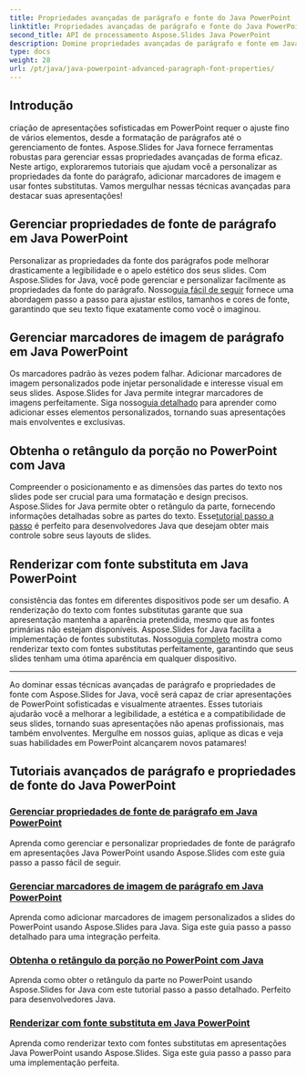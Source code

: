 ```yaml
---
title: Propriedades avançadas de parágrafo e fonte do Java PowerPoint
linktitle: Propriedades avançadas de parágrafo e fonte do Java PowerPoint
second_title: API de processamento Aspose.Slides Java PowerPoint
description: Domine propriedades avançadas de parágrafo e fonte em Java PowerPoint usando Aspose.Slides. Aprenda a personalizar fontes, adicionar marcadores de imagem e usar fontes substitutas.
type: docs
weight: 28
url: /pt/java/java-powerpoint-advanced-paragraph-font-properties/
---
```

## Introdução

criação de apresentações sofisticadas em PowerPoint requer o ajuste fino de vários elementos, desde a formatação de parágrafos até o gerenciamento de fontes. Aspose.Slides for Java fornece ferramentas robustas para gerenciar essas propriedades avançadas de forma eficaz. Neste artigo, exploraremos tutoriais que ajudam você a personalizar as propriedades da fonte do parágrafo, adicionar marcadores de imagem e usar fontes substitutas. Vamos mergulhar nessas técnicas avançadas para destacar suas apresentações!

## Gerenciar propriedades de fonte de parágrafo em Java PowerPoint
 Personalizar as propriedades da fonte dos parágrafos pode melhorar drasticamente a legibilidade e o apelo estético dos seus slides. Com Aspose.Slides for Java, você pode gerenciar e personalizar facilmente as propriedades da fonte do parágrafo. Nosso[guia fácil de seguir](./manage-paragraph-font-properties-java-powerpoint/) fornece uma abordagem passo a passo para ajustar estilos, tamanhos e cores de fonte, garantindo que seu texto fique exatamente como você o imaginou.

## Gerenciar marcadores de imagem de parágrafo em Java PowerPoint
Os marcadores padrão às vezes podem falhar. Adicionar marcadores de imagem personalizados pode injetar personalidade e interesse visual em seus slides. Aspose.Slides for Java permite integrar marcadores de imagens perfeitamente. Siga nosso[guia detalhado](./manage-paragraph-picture-bullets-java-powerpoint/) para aprender como adicionar esses elementos personalizados, tornando suas apresentações mais envolventes e exclusivas.

## Obtenha o retângulo da porção no PowerPoint com Java
 Compreender o posicionamento e as dimensões das partes do texto nos slides pode ser crucial para uma formatação e design precisos. Aspose.Slides for Java permite obter o retângulo da parte, fornecendo informações detalhadas sobre as partes do texto. Esse[tutorial passo a passo](./get-portion-rectangle-powerpoint-java/) é perfeito para desenvolvedores Java que desejam obter mais controle sobre seus layouts de slides.

## Renderizar com fonte substituta em Java PowerPoint
 consistência das fontes em diferentes dispositivos pode ser um desafio. A renderização do texto com fontes substitutas garante que sua apresentação mantenha a aparência pretendida, mesmo que as fontes primárias não estejam disponíveis. Aspose.Slides for Java facilita a implementação de fontes substitutas. Nosso[guia completo](./render-with-fallback-font-java-powerpoint/) mostra como renderizar texto com fontes substitutas perfeitamente, garantindo que seus slides tenham uma ótima aparência em qualquer dispositivo.

---

Ao dominar essas técnicas avançadas de parágrafo e propriedades de fonte com Aspose.Slides for Java, você será capaz de criar apresentações de PowerPoint sofisticadas e visualmente atraentes. Esses tutoriais ajudarão você a melhorar a legibilidade, a estética e a compatibilidade de seus slides, tornando suas apresentações não apenas profissionais, mas também envolventes. Mergulhe em nossos guias, aplique as dicas e veja suas habilidades em PowerPoint alcançarem novos patamares!
## Tutoriais avançados de parágrafo e propriedades de fonte do Java PowerPoint
### [Gerenciar propriedades de fonte de parágrafo em Java PowerPoint](./manage-paragraph-font-properties-java-powerpoint/)
Aprenda como gerenciar e personalizar propriedades de fonte de parágrafo em apresentações Java PowerPoint usando Aspose.Slides com este guia passo a passo fácil de seguir.
### [Gerenciar marcadores de imagem de parágrafo em Java PowerPoint](./manage-paragraph-picture-bullets-java-powerpoint/)
Aprenda como adicionar marcadores de imagem personalizados a slides do PowerPoint usando Aspose.Slides para Java. Siga este guia passo a passo detalhado para uma integração perfeita.
### [Obtenha o retângulo da porção no PowerPoint com Java](./get-portion-rectangle-powerpoint-java/)
Aprenda como obter o retângulo da parte no PowerPoint usando Aspose.Slides for Java com este tutorial passo a passo detalhado. Perfeito para desenvolvedores Java.
### [Renderizar com fonte substituta em Java PowerPoint](./render-with-fallback-font-java-powerpoint/)
Aprenda como renderizar texto com fontes substitutas em apresentações Java PowerPoint usando Aspose.Slides. Siga este guia passo a passo para uma implementação perfeita.
